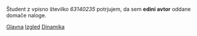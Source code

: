 Študent z vpisno številko _63140235_ potrjujem, da sem __edini avtor__ oddane domače naloge.

[Glavna](https://rawgit.com/Csh3ll/stroboskop/master/stroboskop.html)
[Izgled](https://rawgit.com/Csh3ll/stroboskop/izgled/stroboskop.html)
[Dinamika](https://rawgit.com/Csh3ll/stroboskop/dinamika/stroboskop.html)